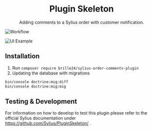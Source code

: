 <h1 align="center">Plugin Skeleton</h1>

<p align="center">Adding comments to a Sylius order with customer notification.</p>

![Workflow](https://github.com/Brille24/SyliusOrderCommentsPlugin/actions/workflows/build.yml/badge.svg)

![UI Example](https://user-images.githubusercontent.com/14860264/144292467-52745b86-dfa1-467f-98e7-f4311a8b86b3.png)


## Installation
1. Run `composer require brille24/sylius-order-comments-plugin`
2. Updating the database with migrations
```bash
bin/console doctrine:mig:diff
bin/console doctrine:mig:mig
```

## Testing & Development
For information on how to develop to test this plugin please refer to the official Sylius documentation under https://github.com/Sylius/PluginSkeleton/ .
